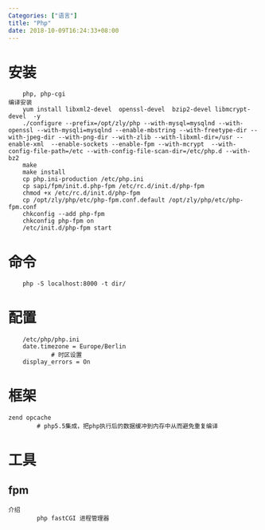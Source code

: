 ```yaml
---
Categories: ["语言"]
title: "Php"
date: 2018-10-09T16:24:33+08:00
---
```


# 安装
        php, php-cgi
    编译安装
        yum install libxml2-devel  openssl-devel  bzip2-devel libmcrypt-devel  -y
        ./configure --prefix=/opt/zly/php --with-mysql=mysqlnd --with-openssl --with-mysqli=mysqlnd --enable-mbstring --with-freetype-dir --with-jpeg-dir --with-png-dir --with-zlib --with-libxml-dir=/usr --enable-xml  --enable-sockets --enable-fpm --with-mcrypt  --with-config-file-path=/etc --with-config-file-scan-dir=/etc/php.d --with-bz2
        make
        make install
        cp php.ini-production /etc/php.ini
        cp sapi/fpm/init.d.php-fpm /etc/rc.d/init.d/php-fpm
        chmod +x /etc/rc.d/init.d/php-fpm 
        cp /opt/zly/php/etc/php-fpm.conf.default /opt/zly/php/etc/php-fpm.conf
        chkconfig --add php-fpm
        chkconfig php-fpm on
        /etc/init.d/php-fpm start
# 命令
        php -S localhost:8000 -t dir/
# 配置
        /etc/php/php.ini
        date.timezone = Europe/Berlin
                # 时区设置
        display_errors = On


# 框架
    zend opcache
            # php5.5集成，把php执行后的数据缓冲到内存中从而避免重复编译
# 工具
## fpm
    介绍
            php fastCGI 进程管理器